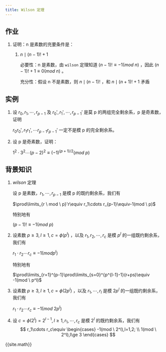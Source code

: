 ```yaml
---
title: Wilson 定理
---
```


## 作业

1. 证明：n 是素数的充要条件是：

   1. $n \mid (n-1)!+1$

      必要性：n 是素数，由 `wilson` 定理知道 $(n-1)!\equiv-1(mod \ n)$ ，因此 $(n-1)!+1\equiv 0(mod \ n)$ 。

      充分性：假设 n 不是素数，则 $n \mid (n-1)!$ ，和 $n\mid (n+1)!+1$ 矛盾

## 实例

1. 设 $r_0,r_1,\cdots,r_{p-1}$ 及 $r_0',r_1',\cdots,r_{p-1}'$ 是莫 p 的两组完全剩余系，p 是奇素数，证明

   $r_0r_0',r_1r_1',\cdots r_{p-1}r_{p-1}'$ 一定不是模 p 的完全剩余系。

2. 设 p 是奇素数，证明：

   $1^2\cdot 3^2\cdots(p-2)^2\equiv(-1)^{(p+1)/2}(mod \ p)$

## 背景知识

1. $wilson$ 定理

   设 p 是素数，$r_1,\cdots,r_{p-1}$ 是模 p 的既约剩余系，我们有

   $\prod\limits_{r \ mod \ p}'r\equiv r_1\cdots r_{p-1}\equiv-1(mod \ p)$

   特别地有

   $(p-1)!\equiv -1(mod \ p)$

2. 设素数 $p\ge3,l\ge1,c=\phi(p^l)$ ，以及 $r_1,r_2,\cdots,r_c$ 是模 $p^l$ 的一组既约剩余系，我们有

   $r_1\cdot r_2\cdots r_c \equiv -1 (mod p^l)$

   特别地有

   $\prod\limits_{r=1}^{p-1}\prod\limits_{s=0}^{p^{l-1}-1}(r+ps)\equiv -1(mod \ p^l)$

3. 设素数 $p\ge 3,l\ge1,c=\phi(2p^l)$ ，以及 $r_1,\cdots,r_l$ 是模 $2p^l$ 的一组既约剩余系，我们有

   $r_1\cdot r_2\cdots r_c\equiv-1(mod \ 2p^l)$

4. 设 $c=\phi(2^l)=2^{l-1},l\ge1,r_1,\cdots,r_c$ 是模 $2^l$ 的既约剩余系，我们有
   $$
   r_1\cdots r_c\equiv
   \begin{cases}
   -1(mod \ 2^l),l=1,2; \\
   1(mod \ 2^l),l\ge 3
   \end{cases}
   $$
   

{{site.math}}